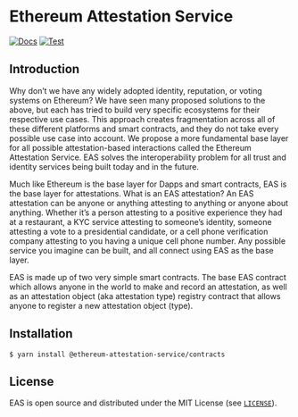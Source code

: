 # Ethereum Attestation Service

[![Docs](https://img.shields.io/badge/docs-%F0%9F%93%84-blue)](https://eas-1.gitbook.io/)
[![Test](https://github.com/ethereum-attestation-service/eas-contracts/actions/workflows/workflow.yml/badge.svg)](https://github.com/ethereum-attestation-service/eas-contracts/actions/workflows/workflow.yml)

## Introduction

Why don’t we have any widely adopted identity, reputation, or voting systems on Ethereum? We have seen many proposed solutions to the above, but each has tried to build very specific ecosystems for their respective use cases. This approach creates fragmentation across all of these different platforms and smart contracts, and they do not take every possible use case into account. We propose a more fundamental base layer for all possible attestation-based interactions called the Ethereum Attestation Service. EAS solves the interoperability problem for all trust and identity services being built today and in the future.

Much like Ethereum is the base layer for Dapps and smart contracts, EAS is the base layer for attestations. What is an EAS attestation? An EAS attestation can be anyone or anything attesting to anything or anyone about anything. Whether it’s a person attesting to a positive experience they had at a restaurant, a KYC service attesting to someone’s identity, someone attesting a vote to a presidential candidate, or a cell phone verification company attesting to you having a unique cell phone number. Any possible service you imagine can be built, and all connect using EAS as the base layer.

EAS is made up of two very simple smart contracts. The base EAS contract which allows anyone in the world to make and record an attestation, as well as an attestation object (aka attestation type) registry contract that allows anyone to register a new attestation object (type).

## Installation

```console
$ yarn install @ethereum-attestation-service/contracts
```

## License

EAS is open source and distributed under the MIT License (see [`LICENSE`](./LICENSE)).
